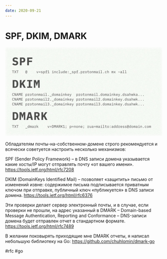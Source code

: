 ```yaml
---
date: 2020-09-21
---
```


# SPF, DKIM, DMARK

![SPF, DKIM, DMARK DNS records](spf-dkim-dmark.jpeg "SPF, DKIM, DMARK DNS records")

Обладателям почты-на-собственном-домене строго рекомендуется и всячески советуется настроить несколько механизмов:

SPF (Sender Policy Framework) – в DNS записи домена указывается какие хосты/IP могут отправлять почту «от вашего имени».
https://tools.ietf.org/html/rfc7208

DKIM (DomainKeys Identified Mail) – позволяет «защитить» письмо от изменений извне: содержимое письма подписывается приватным ключом при отправке,
публичный ключ «публикуется» в DNS записи домена.
https://tools.ietf.org/html/rfc6376

Эти проверки делает сервер электронный почты, и в случае, если проверки не прошли, на адрес указанный в DMARK – Domain-based Message Authentication, Reporting and Conformance – DNS-записи домена будет отправлен отчет в стандартном формате.
https://tools.ietf.org/html/rfc7489

B желании поковырять приходящие мне DMARK отчеты, я написал небольшую библиотеку на Go: https://github.com/chuhlomin/dmark-go

#rfc #go
